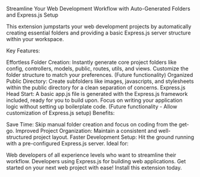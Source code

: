 Streamline Your Web Development Workflow with Auto-Generated Folders and Express.js Setup

This extension jumpstarts your web development projects by automatically creating essential folders and providing a basic Express.js server structure within your workspace.

Key Features:

Effortless Folder Creation:
Instantly generate core project folders like config, controllers, models, public, routes, utils, and views.
Customize the folder structure to match your preferences. (Future functionality)
Organized Public Directory:
Create subfolders like images, javascripts, and stylesheets within the public directory for a clean separation of concerns.
Express.js Head Start:
A basic app.js file is generated with the Express.js framework included, ready for you to build upon.
Focus on writing your application logic without setting up boilerplate code. (Future functionality - Allow customization of Express.js setup)
Benefits:

Save Time: Skip manual folder creation and focus on coding from the get-go.
Improved Project Organization: Maintain a consistent and well-structured project layout.
Faster Development Setup: Hit the ground running with a pre-configured Express.js server.
Ideal for:

Web developers of all experience levels who want to streamline their workflow.
Developers using Express.js for building web applications.
Get started on your next web project with ease! Install this extension today.